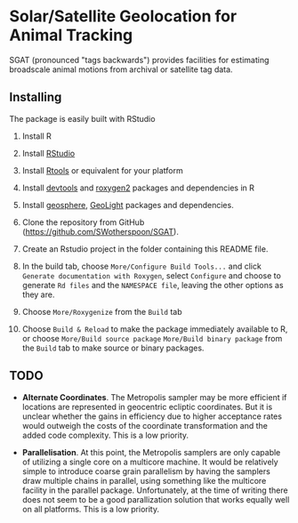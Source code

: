 # Solar/Satellite Geolocation for Animal Tracking

SGAT (pronounced "tags backwards") provides facilities for estimating
broadscale animal motions from archival or satellite tag data.


## Installing

The package is easily built with RStudio

1. Install R

2. Install [RStudio](http://www.rstudio.com)

3. Install [Rtools](http://cran.r-project.org/bin/windows/Rtools/) or equivalent for your platform

4. Install [devtools](http://cran.r-project.org/web/packages/devtools/index.html) and [roxygen2](http://cran.r-project.org/web/packages/roxygen2/index.html) packages and dependencies in R

5. Install [geosphere](http://cran.r-project.org/web/packages/geosphere/index.html), [GeoLight](http://cran.r-project.org/web/packages/GeoLight/index.html) packages and dependencies.

6. Clone the repository from GitHub (https://github.com/SWotherspoon/SGAT).

7. Create an Rstudio project in the folder containing this README file.

8. In the build tab, choose `More/Configure Build Tools...` and click
`Generate documentation with Roxygen`, select `Configure` and choose to generate `Rd files` and the `NAMESPACE file`, leaving the other options as they are.

9. Choose `More/Roxygenize` from the `Build` tab

10. Choose `Build & Reload` to make the package immediately available to R, or choose `More/Build source package` `More/Build binary package` from the `Build` tab to make source or binary packages.



## TODO

- **Alternate Coordinates**.  The Metropolis sampler may be more efficient if locations are represented in geocentric ecliptic coordinates. But it is unclear whether the gains in efficiency due to higher acceptance rates would outweigh the costs of the coordinate transformation and the added code complexity. This is a low priority.

- **Parallelisation**.  At this point, the Metropolis samplers are only capable of utilizing a single core on a multicore machine.  It would be relatively simple to introduce coarse grain parallelism by having the samplers draw multiple chains in parallel, using something like the multicore facility in the parallel package.  Unfortunately, at the time of writing there does not seem to be a good parallization solution that works equally well on all platforms.  This is a low priority.